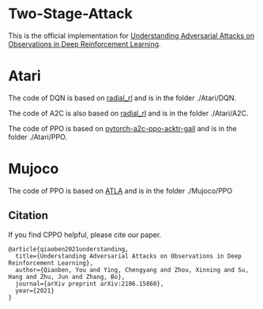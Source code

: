 # Two-Stage-Attack

This is the official implementation for [Understanding Adversarial Attacks on Observations in Deep Reinforcement Learning](https://arxiv.org/pdf/2106.15860.pdf).

Atari
======

The code of DQN is based on [radial_rl](https://github.com/tuomaso/radial_rl) and is in the folder ./Atari/DQN.

The code of A2C is also based on [radial_rl](https://github.com/tuomaso/radial_rl) and is in the folder ./Atari/A2C.

The code of PPO is based on [pytorch-a2c-ppo-acktr-gail](https://github.com/ikostrikov/pytorch-a2c-ppo-acktr-gail) and is in the folder ./Atari/PPO.

Mujoco
======
The code of PPO is based on [ATLA](https://github.com/huanzhang12/ATLA_robust_RL) and is in the folder ./Mujoco/PPO

## Citation

If you find CPPO helpful, please cite our paper.

```
@article{qiaoben2021understanding,
  title={Understanding Adversarial Attacks on Observations in Deep Reinforcement Learning},
  author={Qiaoben, You and Ying, Chengyang and Zhou, Xinning and Su, Hang and Zhu, Jun and Zhang, Bo},
  journal={arXiv preprint arXiv:2106.15860},
  year={2021}
}
```
